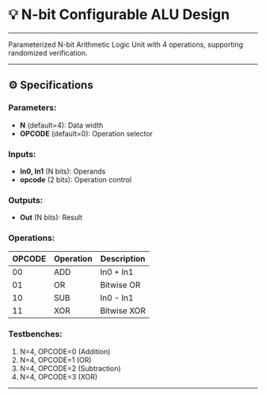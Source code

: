 # 💡 N-bit Configurable ALU Design

---

Parameterized N-bit Arithmetic Logic Unit with 4 operations, supporting randomized verification.

---

## ⚙️ Specifications

### Parameters:
- **N** (default=4): Data width
- **OPCODE** (default=0): Operation selector

### Inputs:
- **In0, In1** (N bits): Operands
- **opcode** (2 bits): Operation control

### Outputs:
- **Out** (N bits): Result

### Operations:
| OPCODE | Operation | Description |
|--------|-----------|-------------|
| 00 | ADD | In0 + In1 |
| 01 | OR | Bitwise OR |
| 10 | SUB | In0 - In1 |
| 11 | XOR | Bitwise XOR |

### Testbenches:
1. N=4, OPCODE=0 (Addition)
2. N=4, OPCODE=1 (OR)
3. N=4, OPCODE=2 (Subtraction)
4. N=4, OPCODE=3 (XOR)

---